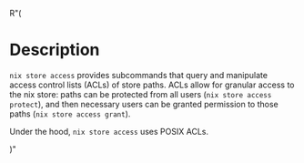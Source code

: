 R"(
# Description

`nix store access` provides subcommands that query and manipulate access control lists (ACLs) of store paths.
ACLs allow for granular access to the nix store: paths can be protected from all users (`nix store access protect`), and then necessary users can be granted permission to those paths (`nix store access grant`).

Under the hood, `nix store access` uses POSIX ACLs.

<!-- FIXME moar docs -->

)"
